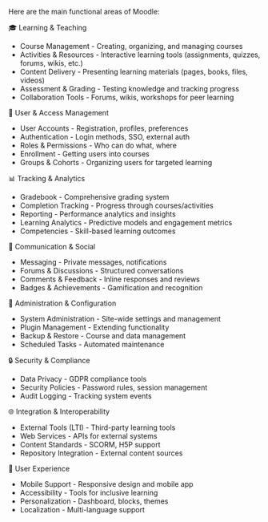 Here are the main functional areas of Moodle:

  🎓 Learning & Teaching

  - Course Management - Creating, organizing, and managing courses
  - Activities & Resources - Interactive learning tools (assignments, quizzes, forums, wikis, etc.)
  - Content Delivery - Presenting learning materials (pages, books, files, videos)
  - Assessment & Grading - Testing knowledge and tracking progress
  - Collaboration Tools - Forums, wikis, workshops for peer learning

  👥 User & Access Management

  - User Accounts - Registration, profiles, preferences
  - Authentication - Login methods, SSO, external auth
  - Roles & Permissions - Who can do what, where
  - Enrollment - Getting users into courses
  - Groups & Cohorts - Organizing users for targeted learning

  📊 Tracking & Analytics

  - Gradebook - Comprehensive grading system
  - Completion Tracking - Progress through courses/activities
  - Reporting - Performance analytics and insights
  - Learning Analytics - Predictive models and engagement metrics
  - Competencies - Skill-based learning outcomes

  💬 Communication & Social

  - Messaging - Private messages, notifications
  - Forums & Discussions - Structured conversations
  - Comments & Feedback - Inline responses and reviews
  - Badges & Achievements - Gamification and recognition

  🔧 Administration & Configuration

  - System Administration - Site-wide settings and management
  - Plugin Management - Extending functionality
  - Backup & Restore - Course and data management
  - Scheduled Tasks - Automated maintenance

  🔒 Security & Compliance

  - Data Privacy - GDPR compliance tools
  - Security Policies - Password rules, session management
  - Audit Logging - Tracking system events

  🌐 Integration & Interoperability

  - External Tools (LTI) - Third-party learning tools
  - Web Services - APIs for external systems
  - Content Standards - SCORM, H5P support
  - Repository Integration - External content sources

  📱 User Experience

  - Mobile Support - Responsive design and mobile app
  - Accessibility - Tools for inclusive learning
  - Personalization - Dashboard, blocks, themes
  - Localization - Multi-language support
